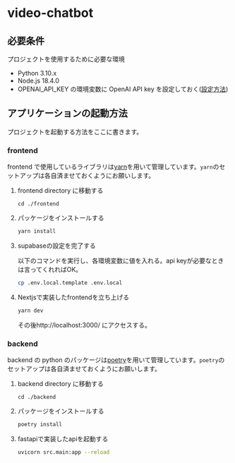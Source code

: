 # video-chatbot

## 必要条件

プロジェクトを使用するために必要な環境

- Python 3.10.x
- Node.js 18.4.0
- OPENAI_API_KEY の環境変数に OpenAI API key を設定しておく([設定方法](https://ovaldesign.jp/2023/04/05/openai/))

## アプリケーションの起動方法

プロジェクトを起動する方法をここに書きます。

### frontend
frontend で使用しているライブラリは[yarn](https://yarnpkg.com/)を用いて管理しています。`yarn`のセットアップは各自済ませておくようにお願いします。

1. frontend directory に移動する
   ```
   cd ./frontend
   ```
2. パッケージをインストールする
   ```zsh
   yarn install
   ```
3. supabaseの設定を完了する
   
   以下のコマンドを実行し、各環境変数に値を入れる。api keyが必要なときは言ってくれればOK。
   ```zsh
   cp .env.local.template .env.local
   ```
4. Nextjsで実装したfrontendを立ち上げる
   ```zsh
   yarn dev
   ```
   その後http://localhost:3000/ にアクセスする。

### backend
backend の python のパッケージは[poetry](https://github.com/python-poetry/poetry)を用いて管理しています。`poetry`のセットアップは各自済ませておくようにお願いします。

1. backend directory に移動する
   ```
   cd ./backend
   ```
2. パッケージをインストールする
   ```zsh
   poetry install
   ```
3. fastapiで実装したapiを起動する
   ```zsh
   uvicorn src.main:app --reload
   ```

